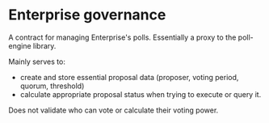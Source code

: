 # Enterprise governance

A contract for managing Enterprise's polls.
Essentially a proxy to the poll-engine library.

Mainly serves to:

- create and store essential proposal data (proposer, voting period, quorum, threshold)
- calculate appropriate proposal status when trying to execute or query it.

Does not validate who can vote or calculate their voting power.
